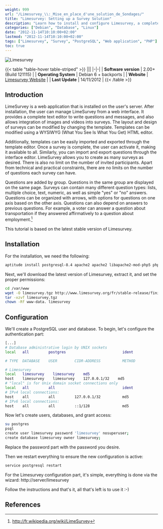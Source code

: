 ```yaml
---
weight: 999
url: "/Limesurvey_\\:_Mise_en_place_d'une_solution_de_Sondages/"
title: "Limesurvey: Setting up a Survey Solution"
description: "Learn how to install and configure Limesurvey, a complete survey solution for your web server, allowing you to create and manage sophisticated surveys."
categories: ["Debian", "Database", "Linux"]
date: "2012-11-14T10:10:00+02:00"
lastmod: "2012-11-14T10:10:00+02:00"
tags: ["Limesurvey", "Survey", "PostgreSQL", "Web application", "PHP"]
toc: true
---
```


![Limesurvey](/images/limesurvey_logo.avif)

{{< table "table-hover table-striped" >}}
|||
|-|-|
| **Software version** | 2.00+ (Build 121115) |
| **Operating System** | Debian 6 + backports |
| **Website** | [Limesurvey Website](https://www.limesurvey.org/) |
| **Last Update** | 14/11/2012 |
{{< /table >}}

## Introduction

LimeSurvey is a web application that is installed on the user's server. After installation, the user can manage LimeSurvey from a web interface. It provides a complete text editor to write questions and messages, and also allows integration of images and videos into surveys. The layout and design of surveys can be modified by changing the template. Templates can be modified using a WYSIWYG (What You See Is What You Get) HTML editor.

Additionally, templates can be easily imported and exported through the template editor. Once a survey is complete, the user can activate it, making it available to all. Similarly, you can import and export questions through the interface editor. LimeSurvey allows you to create as many surveys as desired. There is also no limit on the number of invited participants. Apart from technical and practical constraints, there are no limits on the number of questions each survey can have.

Questions are added by group. Questions in the same group are displayed on the same page. Surveys can contain many different question types: lists, multiple choice, text, numeric, as well as simple "yes" or "no" answers. Questions can be organized with arrows, with options for questions on one axis based on the other axis. Questions can also depend on answers to previous questions. For example, a voter can answer a question about transportation if they answered affirmatively to a question about employment.[^1]

This tutorial is based on the latest stable version of Limesurvey.

## Installation

For the installation, we need the following:

```bash
aptitude install postgresql-8.4 apache2 apache2 libapache2-mod-php5 php5 php5-gd php5-imap php5-ldap php5-pgsql
```

Next, we'll download the latest version of Limesurvey, extract it, and set the proper permissions:

```bash
cd /var/www
wget -O limesurvey.tgz http://www.limesurvey.org/fr/stable-release/finish/25-latest-stable-release/686-limesurvey200plus-build121115targz
tar -xzvf limesurvey.tgz
chown -Rf www-data. limesurvey
```

## Configuration

We'll create a PostgreSQL user and database. To begin, let's configure the authentication part:

```bash {linenos=table,hl_lines=["7-9"]}
[...]
# Database administrative login by UNIX sockets
local   all         postgres                          ident

# TYPE  DATABASE    USER        CIDR-ADDRESS          METHOD

# Limesurvey
local   limesurvey    limesurvey    md5
host    limesurvey    limesurvey    127.0.0.1/32    md5
# "local" is for Unix domain socket connections only
local   all         all                               ident
# IPv4 local connections:
host    all         all         127.0.0.1/32          md5
# IPv6 local connections:
host    all         all         ::1/128               md5
```

Now let's create users, databases, and grant access:

```bash
su postgres
psql
create user limesurvey password 'limesurvey' nosuperuser;
create database limesurvey owner limesurvey;
```

Replace the password part with the password you desire.

Then we restart everything to ensure the new configuration is active:

```bash
service postgresql restart
```

For the Limesurvey configuration part, it's simple, everything is done via the wizard: http://server/limesurvey

Follow the instructions and that's it, all that's left is to use it :-)

## References

[^1]: http://fr.wikipedia.org/wiki/LimeSurvey
